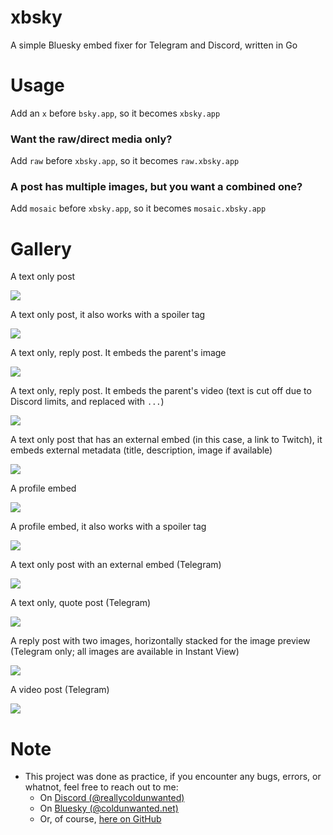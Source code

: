 # xbsky
A simple Bluesky embed fixer for Telegram and Discord, written in Go

# Usage
Add an `x` before `bsky.app`, so it becomes `xbsky.app`

### Want the raw/direct media only?

Add `raw` before `xbsky.app`, so it becomes `raw.xbsky.app`

### A post has multiple images, but you want a combined one?

Add `mosaic` before `xbsky.app`, so it becomes `mosaic.xbsky.app`

# Gallery

<p>A text only post</p>
<img src="./docs/d_textpost.png">
<br>

<p>A text only post, it also works with a spoiler tag</p>
<img src="./docs/d_spoilerpost.png">
<br>

<p>A text only, reply post. It embeds the parent's image</p>
<img src="./docs/d_replyembed.png">
<br>

<p>A text only, reply post. It embeds the parent's video (text is cut off due to Discord limits, and replaced with <code>...</code>)</p>
<img src="./docs/d_replyandvideo.png">
<br>

<p>A text only post that has an external embed (in this case, a link to Twitch), it embeds external metadata (title, description, image if available)</p>
<img src="./docs/d_external.png">
<br>

<p>A profile embed</p>
<img src="./docs/d_profile.png">
<br>

<p>A profile embed, it also works with a spoiler tag</p>
<img src="./docs/d_spoilerprofile.png">
<br>

<p>A text only post with an external embed (Telegram)</p>
<img src="./docs/tg_external.png">
<br>

<p>A text only, quote post (Telegram)</p>
<img src="./docs/tg_quote.png">
<br>

<p>A reply post with two images, horizontally stacked for the image preview (Telegram only; all images are available in Instant View)</p>
<img src="./docs/tg_mosaic.png">
<br>

<p>A video post (Telegram)</p>
<img src="./docs/tg_video.png">
<br>

# Note
- This project was done as practice, if you encounter any bugs, errors, or whatnot, feel free to reach out to me:
    - On [Discord (@reallycoldunwanted)](https://discord.com/users/928010351583330414)
    - On [Bluesky (@coldunwanted.net)](https://bsky.app/profile/coldunwanted.net)
    - Or, of course, [here on GitHub](https://github.com/colduw/xbsky/issues)
